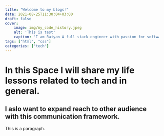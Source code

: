 ```yaml
---
title: "Welcome to my blogs!"
date: 2021-08-25T11:30:04+03:00
draft: false
cover:
    image: img/my_code_history.jpeg
    alt: 'This is test'
    caption: 'I am Raiyan A full stack engineer with passion for software engineering and GenAI engineering'
tags: ["html", "css"]
categories: ["tech"]
---
```


# In this Space I will share my life lessons related to tech and in general.
## I aslo want to expand reach to other audience with this communication framework.

This is a paragraph.